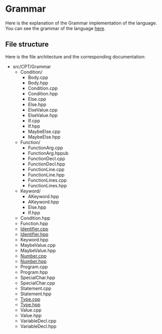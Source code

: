 # Grammar

Here is the explanation of the Grammar implementation of the language. You can see the grammar of the language [here](../usage/Grammar.md).

## File structure

Here is the file architecture and the corresponding documentation:

- src/CPT/Grammar
    - Condition/
        - Body.cpp
        - Body.hpp
        - Condition.cpp
        - Condition.hpp
        - Else.cpp
        - Else.hpp
        - ElseValue.cpp
        - ElseValue.hpp
        - If.cpp
        - If.hpp
        - MaybeElse.cpp
        - MaybeElse.hpp
    - Function/
        - FunctionArg.cpp
        - FunctionArg.hppub
        - FunctionDecl.cpp
        - FunctionDecl.hpp
        - FunctionLine.cpp
        - FunctionLine.hpp
        - FunctionLines.cpp
        - FunctionLines.hpp
    - Keyword/
        - AKeyword.hpp
        - AKeyword.hpp
        - Else.hpp
        - If.hpp
    - Condition.hpp
    - Function.hpp
    - [Identifier.cpp](Grammar/Identifier.md)
    - [Identifier.hpp](Grammar/Identifier.md)
    - Keyword.hpp
    - MaybeValue.cpp
    - MaybeValue.hpp
    - [Number.cpp](Grammar/Number.md)
    - [Number.hpp](Grammar/Number.md)
    - Program.cpp
    - Program.hpp
    - SpecialChar.hpp
    - SpecialChar.cpp
    - Statement.cpp
    - Statement.hpp
    - [Type.cpp](Grammar/Type.md)
    - [Type.hpp](Grammar/Type.md)
    - Value.cpp
    - Value.hpp
    - VariableDecl.cpp
    - VariableDecl.hpp
